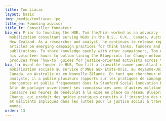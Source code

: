 ```yaml
---
title: Tom Liacas
layout: basic
img: /media/tomliacas.jpg
title_en: Founding advisor
title_fr: Conseiller fondateur
bio_en: Prior to founding the HUB, Tom (he/him) worked as an advocacy
  mobilization consultant serving NGOs in the U.S., U.K., Canada, Australia and
  New Zealand. As a researcher and analyst, he continues to release reports and
  articles on emerging campaign practices for think tanks, funders and global
  publications. To share knowledge openly with other campaigners, Tom devotes
  his volunteer hours to bottom-lining the Blueprints for Change network, which
  produces free ‘how-to’ guides for justice-oriented activists across the world.
bio_fr: Avant de fonder le HUB, Tom (il) a travaillé comme consultant en
  mobilisation sociale au service d'ONGs aux États-Unis, au Royaume-Uni, au
  Canada, en Australie et en Nouvelle-Zélande. En tant que chercheur et
  analyste, il a publié plusieurs rapports sur les pratiques de campagne
  émergentes et publie fréquemment dans la Stanford Social Innovation Review.
  Afin de partager ouvertement ses connaissances avec d'autres militant.e.s, Tom
  consacre ses heures de bénévolat à la mise en place du réseau Blueprints for
  Change, qui produit des guides pratiques gratuits à l'intention des militantes
  et militants impliqués dans les luttes pour la justice social à travers le
  monde.
order: 13
---
```

